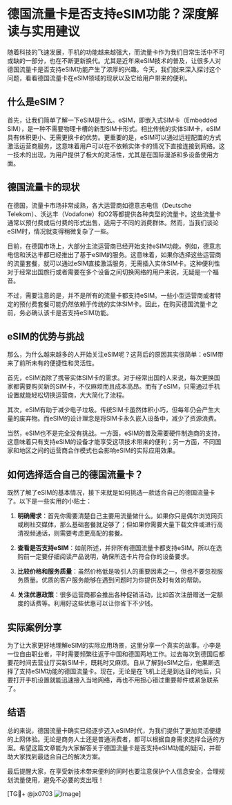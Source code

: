 # 德国流量卡是否支持eSIM功能？深度解读与实用建议

随着科技的飞速发展，手机的功能越来越强大，而流量卡作为我们日常生活中不可或缺的一部分，也在不断更新换代。尤其是近年来eSIM技术的普及，让很多人对德国流量卡是否支持eSIM功能产生了浓厚的兴趣。今天，我们就来深入探讨这个问题，看看德国流量卡在eSIM领域的现状以及它给用户带来的便利。

## 什么是eSIM？

首先，让我们简单了解一下eSIM是什么。eSIM，即嵌入式SIM卡（Embedded SIM），是一种不需要物理卡槽的新型SIM卡形式。相比传统的实体SIM卡，eSIM具有体积更小、无需更换卡的优势。更重要的是，eSIM可以通过远程配置的方式激活运营商服务，这意味着用户可以在不依赖实体卡的情况下直接连接到网络。这一技术的出现，为用户提供了极大的灵活性，尤其是在国际漫游和多设备使用方面。

## 德国流量卡的现状

在德国，流量卡市场非常成熟，各大运营商如德意志电信（Deutsche Telekom）、沃达丰（Vodafone）和O2等都提供各种类型的流量卡。这些流量卡通常以预付费或后付费的形式出售，适用于不同的消费群体。然而，当我们谈论eSIM时，情况就变得稍微复杂了一些。

目前，在德国市场上，大部分主流运营商已经开始支持eSIM功能。例如，德意志电信和沃达丰都已经推出了基于eSIM的服务。这意味着，如果你选择这些运营商的流量套餐，就可以通过eSIM直接激活服务，无需插入实体SIM卡。这种便利性对于经常出国旅行或者需要在多个设备之间切换网络的用户来说，无疑是一个福音。

不过，需要注意的是，并不是所有的流量卡都支持eSIM。一些小型运营商或者特定的预付费套餐可能仍然依赖于传统的实体SIM卡。因此，在购买德国流量卡之前，务必确认该卡是否支持eSIM功能。

## eSIM的优势与挑战

那么，为什么越来越多的人开始关注eSIM呢？这背后的原因其实很简单：eSIM带来了前所未有的便捷性和灵活性。

首先，eSIM消除了携带实体SIM卡的需求。对于经常出国的人来说，每次更换国家都需要购买新的SIM卡，不仅麻烦而且成本高昂。而有了eSIM，只需通过手机设置就能轻松切换运营商，大大简化了流程。

其次，eSIM有助于减少电子垃圾。传统SIM卡虽然体积小巧，但每年仍会产生大量的废弃物。而eSIM的设计理念是将SIM卡永久嵌入设备中，减少了资源浪费。

当然，eSIM也不是完全没有挑战。一方面，eSIM的普及需要硬件制造商的支持，这意味着只有支持eSIM的设备才能享受这项技术带来的便利；另一方面，不同国家和地区之间的运营商合作模式也会影响eSIM的实际应用效果。

## 如何选择适合自己的德国流量卡？

既然了解了eSIM的基本情况，接下来就是如何挑选一款适合自己的德国流量卡了。以下是一些实用的小贴士：

1. **明确需求**：首先你需要清楚自己主要用流量做什么。如果你只是偶尔浏览网页或刷社交媒体，那么基础套餐就足够了；但如果你需要大量下载文件或进行高清视频通话，则需要考虑更高配的套餐。

2. **查看是否支持eSIM**：如前所述，并非所有德国流量卡都支持eSIM。所以在选购前一定要仔细阅读产品说明，确保所选卡片符合你的设备要求。

3. **比较价格和服务质量**：虽然价格低是吸引人的重要因素之一，但也不要忽视服务质量。优质的客户服务能够在遇到问题时为你提供及时有效的帮助。

4. **关注优惠政策**：很多运营商都会推出各种促销活动，比如首次注册赠送一定额度的话费等。利用好这些优惠可以让你省下不少钱。

## 实际案例分享

为了让大家更好地理解eSIM的实际应用场景，这里分享一个真实的故事。小李是一位自由职业者，平时需要频繁往返于中国和德国两地工作。过去每次到德国后都要花时间去营业厅买新SIM卡，既耗时又麻烦。自从了解到eSIM之后，他果断选择了支持eSIM功能的德国流量卡。现在，无论是在飞机上还是到达目的地后，只要打开手机设置就能迅速接入当地网络，再也不用担心错过重要邮件或紧急联系了。

## 结语

总的来说，德国流量卡确实已经逐步迈入eSIM时代，为我们提供了更加灵活便捷的上网体验。无论是商务人士还是普通消费者，都可以根据自身需求选择合适的方案。希望这篇文章能为大家解答关于德国流量卡是否支持eSIM功能的疑问，并帮助大家找到最适合自己的解决方案。

最后提醒大家，在享受新技术带来便利的同时也要注意保护个人信息安全，合理规划流量使用，避免不必要的支出哦！

[TG💪+ @jx0703 ![Image](https://github.com/user-attachments/assets/dbca1d08-cadb-493c-b0ec-ad6f7a83f270)]